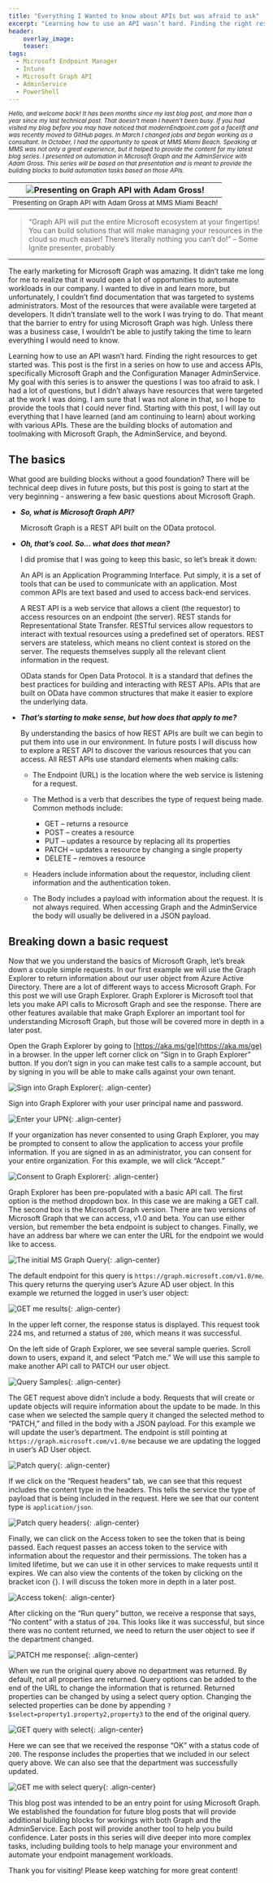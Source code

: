 ```yaml
---
title: "Everything I Wanted to know about APIs but was afraid to ask"
excerpt: "Learning how to use an API wasn’t hard. Finding the right resources to get started was. This post is the first in a series on how to use and access APIs, specifically Microsoft Graph and the Configuration Manager AdminService. "
header:
    overlay_image:
    teaser:
tags:
  - Microsoft Endpoint Manager
  - Intune
  - Microsoft Graph API
  - AdminService
  - PowerShell
---
```


_<small>Hello, and welcome back! It has been months since my last blog post, and more than a year since my last technical post. That doesn’t mean I haven’t been busy. If you had visited my blog before you may have noticed that modernEndpoint.com got a facelift and was recently moved to GitHub pages. In March I changed jobs and began working as a consultant. In October, I had the opportunity to speak at MMS Miami Beach. Speaking at MMS was not only a great experience, but it helped to provide the content for my latest blog series. I presented on automation in Microsoft Graph and the AdminService with Adam Gross. This series will be based on that presentation and is meant to provide the building blocks to build automation tasks based on those APIs.</small>_

| ![Presenting on Graph API with Adam Gross!](https://managedblog.github.io/managed/assets/images/21.11.17/000AdamG.png) |
|:--:|
| <small>Presenting on Graph API with Adam Gross at MMS Miami Beach!</small>|

>“Graph API will put the entire Microsoft ecosystem at your fingertips! You can build solutions that will make managing your resources in the cloud so much easier! There’s literally nothing you can’t do!” – Some Ignite presenter, probably
____

The early marketing for Microsoft Graph was amazing. It didn’t take me long for me to realize that it would open a lot of opportunities to automate workloads in our company. I wanted to dive in and learn more, but unfortunately, I couldn’t find documentation that was targeted to systems administrators. Most of the resources that were available were targeted at developers. It didn’t translate well to the work I was trying to do. That meant that the barrier to entry for using Microsoft Graph was high. Unless there was a business case, I wouldn’t be able to justify taking the time to learn everything I would need to know. 

Learning how to use an API wasn’t hard. Finding the right resources to get started was. This post is the first in a series on how to use and access APIs, specifically Microsoft Graph and the Configuration Manager AdminService. My goal with this series is to answer the questions I was too afraid to ask. I had a lot of questions, but I didn’t always have resources that were targeted at the work I was doing. I am sure that I was not alone in that, so I hope to provide the tools that I could never find. Starting with this post, I will lay out everything that I have learned (and am continuing to learn) about working with various APIs. These are the building blocks of automation and toolmaking with Microsoft Graph, the AdminService, and beyond. 

The basics
----

What good are building blocks without a good foundation? There will be technical deep dives in future posts, but this post is going to start at the very beginning - answering a few basic questions about Microsoft Graph.

- _**So, what is Microsoft Graph API?**_

    Microsoft Graph is a REST API built on the OData protocol.

- _**Oh, that’s cool. So… what does that mean?**_

    I did promise that I was going to keep this basic, so let’s break it down:

    An API is an Application Programming Interface. Put simply, it is a set of tools that can be used to communicate with an application. Most common APIs are text based and used to access back-end services.

    A REST API is a web service that allows a client (the requestor) to access resources on an endpoint (the server). REST stands for Representational State Transfer. RESTful services allow requestors to interact with textual resources using a predefined set of operators. REST servers are stateless, which means no client context is stored on the server. The requests themselves supply all the relevant client information in the request.

    OData stands for Open Data Protocol. It is a standard that defines the best practices for building and interacting with REST APIs. APIs that are built on OData have common structures that make it easier to explore the underlying data.

- _**That’s starting to make sense, but how does that apply to me?**_

    By understanding the basics of how REST APIs are built we can begin to put them into use in our environment. In future posts I will discuss how to explore a REST API to discover the various resources that you can access. All REST APIs use standard elements when making calls:

    - The Endpoint (URL) is the location where the web service is listening for a request.
    - The Method is a verb that describes the type of request being made. Common methods include:

        - GET – returns a resource
        - POST – creates a resource
        - PUT – updates a resource by replacing all its properties
        - PATCH – updates a resource by changing a single property
        - DELETE – removes a resource

    - Headers include information about the requestor, including client information and the authentication token.
    - The Body includes a payload with information about the request. It is not always required. When accessing Graph and the AdminService the body will usually be delivered in a JSON payload.

Breaking down a basic request
----

Now that we you understand the basics of Microsoft Graph, let’s break down a couple simple requests. In our first example we will use the Graph Explorer to return information about our user object from Azure Active Directory. There are a lot of different ways to access Microsoft Graph. For this post we will use Graph Explorer. Graph Explorer is Microsoft tool that lets you make API calls to Microsoft Graph and see the response. There are other features available that make Graph Explorer an important tool for understanding Microsoft Graph, but those will be covered more in depth in a later post.

Open the Graph Explorer by going to [https://aka.ms/ge](https://aka.ms/ge) in a browser. In the upper left corner click on “Sign in to Graph Explorer” button. If you don’t sign in you can make test calls to a sample account, but by signing in you will be able to make calls against your own tenant.

![Sign into Graph Explorer](https://managedblog.github.io/managed/assets/images/21.11.17/001.authentication.png){: .align-center}

Sign into Graph Explorer with your user principal name and password. 

![Enter your UPN](https://managedblog.github.io/managed/assets/images/21.11.17/002.signin.png){: .align-center}

If your organization has never consented to using Graph Explorer, you may be prompted to consent to allow the application to access your profile information. If you are signed in as an administrator, you can consent for your entire organization. For this example, we will click “Accept.”

![Consent to Graph Explorer](https://managedblog.github.io/managed/assets/images/21.11.17/003.consent.png){: .align-center}

Graph Explorer has been pre-populated with a basic API call. The first option is the method dropdown box. In this case we are making a GET call. The second box is the Microsoft Graph version. There are two versions of Microsoft Graph that we can access, v1.0 and beta. You can use either version, but remember the beta endpoint is subject to changes. Finally, we have an address bar where we can enter the URL for the endpoint we would like to access. 

![The initial MS Graph Query](https://managedblog.github.io/managed/assets/images/21.11.17/004.initialquery.png){: .align-center}

The default endpoint for this query is `https://graph.microsoft.com/v1.0/me`. This query returns the querying user’s Azure AD user object. In this example we returned the logged in user’s user object:

![GET me results](https://managedblog.github.io/managed/assets/images/21.11.17/005.result.png){: .align-center}

In the upper left corner, the response status is displayed. This request took 224 ms, and returned a status of `200`, which means it was successful. 

On the left side of Graph Explorer, we see several sample queries. Scroll down to users, expand it, and select “Patch me.” We will use this sample to make another API call to PATCH our user object. 

![Query Samples](https://managedblog.github.io/managed/assets/images/21.11.17/006.querysamples.png){: .align-center}

The GET request above didn’t include a body. Requests that will create or update objects will require information about the update to be made. In this case when we selected the sample query it changed the selected method to “PATCH,” and filled in the body with a JSON payload. For this example we will update the user’s department. The endpoint is still pointing at `https://graph.microsoft.com/v1.0/me` because we are updating the logged in user’s AD User object.

![Patch query](https://managedblog.github.io/managed/assets/images/21.11.17/007.patchquery.png){: .align-center}

If we click on the “Request headers” tab, we can see that this request includes the content type in the headers. This tells the service the type of payload that is being included in the request. Here we see that our content type is `application/json`.

![Patch query headers](https://managedblog.github.io/managed/assets/images/21.11.17/008.patchheaders.png){: .align-center}

Finally, we can click on the Access token to see the token that is being passed.  Each request passes an access token to the service with information about the requestor and their permissions. The token has a limited lifetime, but we can use it in other services to make requests until it expires. We can also view the contents of the token by clicking on the bracket icon {}. I will discuss the token more in depth in a later post.

![Access token](https://managedblog.github.io/managed/assets/images/21.11.17/009.token.png){: .align-center}

After clicking on the “Run query” button, we receive a response that says, “No content” with a status of `204`. This looks like it was successful, but since there was no content returned, we need to return the user object to see if the department changed. 

![PATCH me response](https://managedblog.github.io/managed/assets/images/21.11.17/010.patchresponse.png){: .align-center}

When we run the original query above no department was returned. By default, not all properties are returned. Query options can be added to the end of the URL to change the information that is returned.  Returned properties can be changed by using a select query option. Changing the selected properties can be done by appending `?$select=property1.property2,property3` to the end of the original query.

![GET query with select](https://managedblog.github.io/managed/assets/images/21.11.17/011.selectquery.png){: .align-center}

Here we can see that we received the response “OK” with a status code of `200`. The response includes the properties that we included in our select query above. We can also see that the department was successfully updated.

![GET me with select query](https://managedblog.github.io/managed/assets/images/21.11.17/012.finalresponse.png){: .align-center}

This blog post was intended to be an entry point for using Microsoft Graph. We established the foundation for future blog posts that will provide additional building blocks for workings with both Graph and the AdminService. Each post will provide another tool to help you build confidence. Later posts in this series will dive deeper into more complex tasks, including building tools to help manage your environment and automate your endpoint management workloads.

Thank you for visiting! Please keep watching for more great content!
